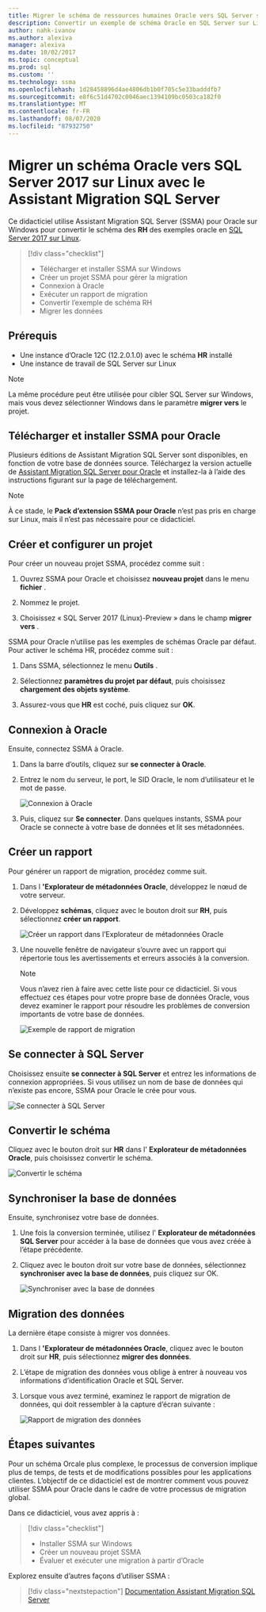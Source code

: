 ```yaml
---
title: Migrer le schéma de ressources humaines Oracle vers SQL Server sur Linux | Microsoft Docs
description: Convertir un exemple de schéma Oracle en SQL Server sur Linux
author: nahk-ivanov
ms.author: alexiva
manager: alexiva
ms.date: 10/02/2017
ms.topic: conceptual
ms.prod: sql
ms.custom: ''
ms.technology: ssma
ms.openlocfilehash: 1d28458896d4ae4806db1b0f705c5e33badddfb7
ms.sourcegitcommit: e8f6c51d4702c0046aec1394109bc0503ca182f0
ms.translationtype: MT
ms.contentlocale: fr-FR
ms.lasthandoff: 08/07/2020
ms.locfileid: "87932750"
---
```

# <a name="migrate-an-oracle-schema-to-sql-server-2017-on-linux-with-the-sql-server-migration-assistant"></a>Migrer un schéma Oracle vers SQL Server 2017 sur Linux avec le Assistant Migration SQL Server

Ce didacticiel utilise Assistant Migration SQL Server (SSMA) pour Oracle sur Windows pour convertir le schéma des **RH** des exemples oracle en [SQL Server 2017 sur Linux](../../linux/sql-server-linux-overview.md).

> [!div class="checklist"]
> * Télécharger et installer SSMA sur Windows
> * Créer un projet SSMA pour gérer la migration
> * Connexion à Oracle
> * Exécuter un rapport de migration
> * Convertir l’exemple de schéma RH
> * Migrer les données

## <a name="prerequisites"></a>Prérequis

- Une instance d’Oracle 12C (12.2.0.1.0) avec le schéma **HR** installé
- Une instance de travail de SQL Server sur Linux

> [!NOTE]
> La même procédure peut être utilisée pour cibler SQL Server sur Windows, mais vous devez sélectionner Windows dans le paramètre **migrer vers** le projet.

## <a name="download-and-install-ssma-for-oracle"></a>Télécharger et installer SSMA pour Oracle

Plusieurs éditions de Assistant Migration SQL Server sont disponibles, en fonction de votre base de données source.  Téléchargez la version actuelle de [Assistant Migration SQL Server pour Oracle](https://aka.ms/ssmafororacle) et installez-la à l’aide des instructions figurant sur la page de téléchargement.

> [!NOTE]
> À ce stade, le **Pack d’extension SSMA pour Oracle** n’est pas pris en charge sur Linux, mais il n’est pas nécessaire pour ce didacticiel.

## <a name="create-and-set-up-project"></a>Créer et configurer un projet

Pour créer un nouveau projet SSMA, procédez comme suit :

1. Ouvrez SSMA pour Oracle et choisissez **nouveau projet** dans le menu **fichier** .

1. Nommez le projet.

1. Choisissez « SQL Server 2017 (Linux)-Preview » dans le champ **migrer vers** .

SSMA pour Oracle n’utilise pas les exemples de schémas Oracle par défaut. Pour activer le schéma HR, procédez comme suit :

1. Dans SSMA, sélectionnez le menu **Outils** .

1. Sélectionnez **paramètres du projet par défaut**, puis choisissez **chargement des objets système**.

1. Assurez-vous que **HR** est coché, puis cliquez sur **OK**.

## <a name="connect-to-oracle"></a>Connexion à Oracle

Ensuite, connectez SSMA à Oracle.

1. Dans la barre d’outils, cliquez sur **se connecter à Oracle**.

1. Entrez le nom du serveur, le port, le SID Oracle, le nom d’utilisateur et le mot de passe.

   ![Connexion à Oracle](./media/sql-server-linux-convert-from-oracle/ConnectToOracle.png)

1. Puis, cliquez sur **Se connecter**. Dans quelques instants, SSMA pour Oracle se connecte à votre base de données et lit ses métadonnées.

## <a name="create-a-report"></a>Créer un rapport

Pour générer un rapport de migration, procédez comme suit.

1. Dans l **'Explorateur de métadonnées Oracle**, développez le nœud de votre serveur.

1. Développez **schémas**, cliquez avec le bouton droit sur **RH**, puis sélectionnez **créer un rapport**.

   ![Créer un rapport dans l’Explorateur de métadonnées Oracle](./media/sql-server-linux-convert-from-oracle/CreateReport.png)

1. Une nouvelle fenêtre de navigateur s’ouvre avec un rapport qui répertorie tous les avertissements et erreurs associés à la conversion.

   > [!NOTE]
   > Vous n’avez rien à faire avec cette liste pour ce didacticiel. Si vous effectuez ces étapes pour votre propre base de données Oracle, vous devez examiner le rapport pour résoudre les problèmes de conversion importants de votre base de données.

   ![Exemple de rapport de migration](./media/sql-server-linux-convert-from-oracle/SSMAReport.png)

## <a name="connect-to-sql-server"></a>Se connecter à SQL Server

Choisissez ensuite **se connecter à SQL Server** et entrez les informations de connexion appropriées.  Si vous utilisez un nom de base de données qui n’existe pas encore, SSMA pour Oracle le crée pour vous.

![Se connecter à SQL Server](./media/sql-server-linux-convert-from-oracle/ConnectToSQLServer.png)

## <a name="convert-schema"></a>Convertir le schéma

Cliquez avec le bouton droit sur **HR** dans l' **Explorateur de métadonnées Oracle**, puis choisissez convertir le schéma.

![Convertir le schéma](./media/sql-server-linux-convert-from-oracle/ConvertSchema.png)

## <a name="synchronize-database"></a>Synchroniser la base de données

Ensuite, synchronisez votre base de données.

1. Une fois la conversion terminée, utilisez l' **Explorateur de métadonnées SQL Server** pour accéder à la base de données que vous avez créée à l’étape précédente.

1. Cliquez avec le bouton droit sur votre base de données, sélectionnez **synchroniser avec la base de données**, puis cliquez sur OK.

   ![Synchroniser avec la base de données](./media/sql-server-linux-convert-from-oracle/SynchronizeWithDatabase.png)

## <a name="migrate-data"></a>Migration des données

La dernière étape consiste à migrer vos données.

1. Dans l **'Explorateur de métadonnées Oracle**, cliquez avec le bouton droit sur **HR**, puis sélectionnez **migrer des données**.

1. L’étape de migration des données vous oblige à entrer à nouveau vos informations d’identification Oracle et SQL Server.

1. Lorsque vous avez terminé, examinez le rapport de migration de données, qui doit ressembler à la capture d’écran suivante :

   ![Rapport de migration des données](./media/sql-server-linux-convert-from-oracle/DataMigrationReport.png)

## <a name="next-steps"></a>Étapes suivantes

Pour un schéma Orcale plus complexe, le processus de conversion implique plus de temps, de tests et de modifications possibles pour les applications clientes. L’objectif de ce didacticiel est de montrer comment vous pouvez utiliser SSMA pour Oracle dans le cadre de votre processus de migration global.

Dans ce didacticiel, vous avez appris à :
> [!div class="checklist"]
> * Installer SSMA sur Windows
> * Créer un nouveau projet SSMA
> * Évaluer et exécuter une migration à partir d’Oracle

Explorez ensuite d’autres façons d’utiliser SSMA :

> [!div class="nextstepaction"]
>[Documentation Assistant Migration SQL Server](../sql-server-migration-assistant.md)
